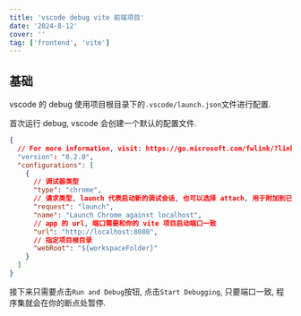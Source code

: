 ```yaml
---
title: 'vscode debug vite 前端项目'
date: '2024-8-12'
cover: ''
tag: ['frontend', 'vite']
---
```


## 基础
vscode 的 debug 使用项目根目录下的`.vscode/launch.json`文件进行配置.  

首次运行 debug, vscode 会创建一个默认的配置文件.  

```json
{
  // For more information, visit: https://go.microsoft.com/fwlink/?linkid=830387
  "version": "0.2.0",
  "configurations": [
    {
      // 调试器类型
      "type": "chrome",
      // 请求类型, launch 代表启动新的调试会话, 也可以选择 attach, 用于附加到已经运行的进程
      "request": "launch",
      "name": "Launch Chrome against localhost",
      // app 的 url, 端口需要和你的 vite 项目启动端口一致
      "url": "http://localhost:8080",
      // 指定项目根目录
      "webRoot": "${workspaceFolder}"
    }
  ]
}
```
接下来只需要点击`Run and Debug`按钮, 点击`Start Debugging`, 只要端口一致, 程序集就会在你的断点处暂停.
